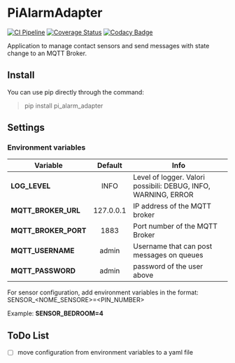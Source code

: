 # PiAlarmAdapter

[![CI Pipeline](https://github.com/francescoscanferla/PiAlarmAdapter/actions/workflows/ci.yml/badge.svg)](https://github.com/francescoscanferla/PiAlarmAdapter/actions/workflows/ci.yml) [![Coverage Status](https://coveralls.io/repos/github/francescoscanferla/PiAlarmAdapter/badge.svg?branch=main)](https://coveralls.io/github/francescoscanferla/PiAlarmAdapter?branch=main) [![Codacy Badge](https://app.codacy.com/project/badge/Grade/b7e2b28d810c4ff8873175f5bc5db68d)](https://app.codacy.com/gh/francescoscanferla/PiAlarmAdapter/dashboard?utm_source=gh&utm_medium=referral&utm_content=&utm_campaign=Badge_grade)

Application to manage contact sensors and send messages with state change to an MQTT Broker.

## Install
You can use pip directly through the command:
> pip install pi_alarm_adapter

## Settings

### Environment variables

| Variable             |  Default  | Info                                                           |
|----------------------|:---------:|----------------------------------------------------------------|
| **LOG_LEVEL**        |   INFO    | Level of logger. Valori possibili: DEBUG, INFO, WARNING, ERROR |
| **MQTT_BROKER_URL**  | 127.0.0.1 | IP address of the MQTT broker                                  |
| **MQTT_BROKER_PORT** |   1883    | Port number of the MQTT Broker                                 |
| **MQTT_USERNAME**    |   admin   | Username that can post messages on queues                      |
| **MQTT_PASSWORD**    |   admin   | password of the user above                                               |

For sensor configuration, add environment variables in the format:
SENSOR_<NOME_SENSORE>=<PIN_NUMBER>

Example: **SENSOR_BEDROOM=4**


## ToDo List
- [ ] move configuration from environment variables to a yaml file